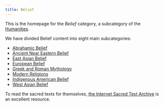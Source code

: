 ```yaml
---
title: Belief
---
```


This is the homepage for the *Belief* category, a subcategory of the [Humanities](../index.html).

We have divided Belief content into eight main subcategories:

- [Abrahamic Belief](abrahamic/index.html)
- [Ancient Near Eastern Belief](ane/index.html)
- [East Asian Belief](east-asian/index.html)
- [European Belief](european/index.html)
- [Greek and Roman Mythology](mediterranean/index.html)
- [Modern Religions](modern/index.html)
- [Indigenous American Belief](american/index.html)
- [West Asian Belief](west-asian/index.html)

To read the sacred texts for themselves, [the Internet Sacred Text Archive](https://www.sacred-texts.com/index.htm) is an excellent resource.
